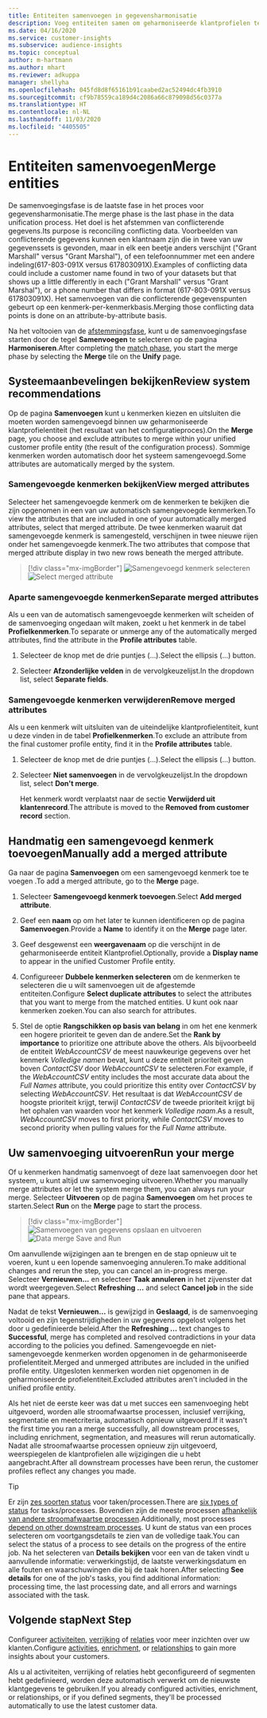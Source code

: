 ```yaml
---
title: Entiteiten samenvoegen in gegevensharmonisatie
description: Voeg entiteiten samen om geharmoniseerde klantprofielen te maken.
ms.date: 04/16/2020
ms.service: customer-insights
ms.subservice: audience-insights
ms.topic: conceptual
author: m-hartmann
ms.author: mhart
ms.reviewer: adkuppa
manager: shellyha
ms.openlocfilehash: 045fd8d8f65161b91caabed2ac52494dc4fb3910
ms.sourcegitcommit: cf9b78559ca189d4c2086a66c879098d56c0377a
ms.translationtype: HT
ms.contentlocale: nl-NL
ms.lasthandoff: 11/03/2020
ms.locfileid: "4405505"
---
```

# <a name="merge-entities"></a><span data-ttu-id="4ca19-103">Entiteiten samenvoegen</span><span class="sxs-lookup"><span data-stu-id="4ca19-103">Merge entities</span></span>

<span data-ttu-id="4ca19-104">De samenvoegingsfase is de laatste fase in het proces voor gegevensharmonisatie.</span><span class="sxs-lookup"><span data-stu-id="4ca19-104">The merge phase is the last phase in the data unification process.</span></span> <span data-ttu-id="4ca19-105">Het doel is het afstemmen van conflicterende gegevens.</span><span class="sxs-lookup"><span data-stu-id="4ca19-105">Its purpose is reconciling conflicting data.</span></span> <span data-ttu-id="4ca19-106">Voorbeelden van conflicterende gegevens kunnen een klantnaam zijn die in twee van uw gegevenssets is gevonden, maar in elk een beetje anders verschijnt ("Grant Marshall" versus "Grant Marshal"), of een telefoonnummer met een andere indeling(617-803-091X versus 617803091X).</span><span class="sxs-lookup"><span data-stu-id="4ca19-106">Examples of conflicting data could include a customer name found in two of your datasets but that shows up a little differently in each ("Grant Marshall" versus "Grant Marshal"), or a phone number that differs in format (617-803-091X versus 617803091X).</span></span> <span data-ttu-id="4ca19-107">Het samenvoegen van die conflicterende gegevenspunten gebeurt op een kenmerk-per-kenmerkbasis.</span><span class="sxs-lookup"><span data-stu-id="4ca19-107">Merging those conflicting data points is done on an attribute-by-attribute basis.</span></span>

<span data-ttu-id="4ca19-108">Na het voltooien van de [afstemmingsfase](match-entities.md), kunt u de samenvoegingsfase starten door de tegel **Samenvoegen** te selecteren op de pagina **Harmoniseren**.</span><span class="sxs-lookup"><span data-stu-id="4ca19-108">After completing the [match phase](match-entities.md), you start the merge phase by selecting the **Merge** tile on the **Unify** page.</span></span>

## <a name="review-system-recommendations"></a><span data-ttu-id="4ca19-109">Systeemaanbevelingen bekijken</span><span class="sxs-lookup"><span data-stu-id="4ca19-109">Review system recommendations</span></span>

<span data-ttu-id="4ca19-110">Op de pagina **Samenvoegen** kunt u kenmerken kiezen en uitsluiten die moeten worden samengevoegd binnen uw geharmoniseerde klantprofielentiteit (het resultaat van het configuratieproces).</span><span class="sxs-lookup"><span data-stu-id="4ca19-110">On the **Merge** page, you choose and exclude attributes to merge within your unified customer profile entity (the result of the configuration process).</span></span> <span data-ttu-id="4ca19-111">Sommige kenmerken worden automatisch door het systeem samengevoegd.</span><span class="sxs-lookup"><span data-stu-id="4ca19-111">Some attributes are automatically merged by the system.</span></span>

### <a name="view-merged-attributes"></a><span data-ttu-id="4ca19-112">Samengevoegde kenmerken bekijken</span><span class="sxs-lookup"><span data-stu-id="4ca19-112">View merged attributes</span></span>

<span data-ttu-id="4ca19-113">Selecteer het samengevoegde kenmerk om de kenmerken te bekijken die zijn opgenomen in een van uw automatisch samengevoegde kenmerken.</span><span class="sxs-lookup"><span data-stu-id="4ca19-113">To view the attributes that are included in one of your automatically merged attributes, select that merged attribute.</span></span> <span data-ttu-id="4ca19-114">De twee kenmerken waaruit dat samengevoegde kenmerk is samengesteld, verschijnen in twee nieuwe rijen onder het samengevoegde kenmerk.</span><span class="sxs-lookup"><span data-stu-id="4ca19-114">The two attributes that compose that merged attribute display in two new rows beneath the merged attribute.</span></span>

> [!div class="mx-imgBorder"]
> <span data-ttu-id="4ca19-115">![Samengevoegd kenmerk selecteren](media/configure-data-merge-profile-attributes.png "Samengevoegd kenmerk selecteren")</span><span class="sxs-lookup"><span data-stu-id="4ca19-115">![Select merged attribute](media/configure-data-merge-profile-attributes.png "Select merged attribute")</span></span>

### <a name="separate-merged-attributes"></a><span data-ttu-id="4ca19-116">Aparte samengevoegde kenmerken</span><span class="sxs-lookup"><span data-stu-id="4ca19-116">Separate merged attributes</span></span>

<span data-ttu-id="4ca19-117">Als u een van de automatisch samengevoegde kenmerken wilt scheiden of de samenvoeging ongedaan wilt maken, zoekt u het kenmerk in de tabel **Profielkenmerken**.</span><span class="sxs-lookup"><span data-stu-id="4ca19-117">To separate or unmerge any of the automatically merged attributes, find the attribute in the **Profile attributes** table.</span></span>

1. <span data-ttu-id="4ca19-118">Selecteer de knop met de drie puntjes (…).</span><span class="sxs-lookup"><span data-stu-id="4ca19-118">Select the ellipsis (...) button.</span></span>
  
2. <span data-ttu-id="4ca19-119">Selecteer **Afzonderlijke velden** in de vervolgkeuzelijst.</span><span class="sxs-lookup"><span data-stu-id="4ca19-119">In the dropdown list, select **Separate fields**.</span></span>

### <a name="remove-merged-attributes"></a><span data-ttu-id="4ca19-120">Samengevoegde kenmerken verwijderen</span><span class="sxs-lookup"><span data-stu-id="4ca19-120">Remove merged attributes</span></span>

<span data-ttu-id="4ca19-121">Als u een kenmerk wilt uitsluiten van de uiteindelijke klantprofielentiteit, kunt u deze vinden in de tabel **Profielkenmerken**.</span><span class="sxs-lookup"><span data-stu-id="4ca19-121">To exclude an attribute from the final customer profile entity, find it in the **Profile attributes** table.</span></span>

1. <span data-ttu-id="4ca19-122">Selecteer de knop met de drie puntjes (…).</span><span class="sxs-lookup"><span data-stu-id="4ca19-122">Select the ellipsis (...) button.</span></span>
  
2. <span data-ttu-id="4ca19-123">Selecteer **Niet samenvoegen** in de vervolgkeuzelijst.</span><span class="sxs-lookup"><span data-stu-id="4ca19-123">In the dropdown list, select **Don't merge**.</span></span>

   <span data-ttu-id="4ca19-124">Het kenmerk wordt verplaatst naar de sectie **Verwijderd uit klantenrecord**.</span><span class="sxs-lookup"><span data-stu-id="4ca19-124">The attribute is moved to the **Removed from customer record** section.</span></span>

## <a name="manually-add-a-merged-attribute"></a><span data-ttu-id="4ca19-125">Handmatig een samengevoegd kenmerk toevoegen</span><span class="sxs-lookup"><span data-stu-id="4ca19-125">Manually add a merged attribute</span></span>

<span data-ttu-id="4ca19-126">Ga naar de pagina **Samenvoegen** om een samengevoegd kenmerk toe te voegen .</span><span class="sxs-lookup"><span data-stu-id="4ca19-126">To add a merged attribute, go to the **Merge** page.</span></span>

1. <span data-ttu-id="4ca19-127">Selecteer **Samengevoegd kenmerk toevoegen**.</span><span class="sxs-lookup"><span data-stu-id="4ca19-127">Select **Add merged attribute**.</span></span>

2. <span data-ttu-id="4ca19-128">Geef een **naam** op om het later te kunnen identificeren op de pagina **Samenvoegen**.</span><span class="sxs-lookup"><span data-stu-id="4ca19-128">Provide a **Name** to identify it on the **Merge** page later.</span></span>

3. <span data-ttu-id="4ca19-129">Geef desgewenst een **weergavenaam** op die verschijnt in de geharmoniseerde entiteit Klantprofiel.</span><span class="sxs-lookup"><span data-stu-id="4ca19-129">Optionally, provide a **Display name** to appear in the unified Customer Profile entity.</span></span>

4. <span data-ttu-id="4ca19-130">Configureeer **Dubbele kenmerken selecteren** om de kenmerken te selecteren die u wilt samenvoegen uit de afgestemde entiteiten.</span><span class="sxs-lookup"><span data-stu-id="4ca19-130">Configure **Select duplicate attributes** to select the attributes that you want to merge from the matched entities.</span></span> <span data-ttu-id="4ca19-131">U kunt ook naar kenmerken zoeken.</span><span class="sxs-lookup"><span data-stu-id="4ca19-131">You can also search for attributes.</span></span>

5. <span data-ttu-id="4ca19-132">Stel de optie **Rangschikken op basis van belang** in om het ene kenmerk een hogere prioriteit te geven dan de andere.</span><span class="sxs-lookup"><span data-stu-id="4ca19-132">Set the **Rank by importance** to prioritize one attribute above the others.</span></span> <span data-ttu-id="4ca19-133">Als bijvoorbeeld de entiteit *WebAccountCSV* de meest nauwkeurige gegevens over het kenmerk *Volledige namen* bevat, kunt u deze entiteit prioriteit geven boven *ContactCSV* door *WebAccountCSV* te selecteren.</span><span class="sxs-lookup"><span data-stu-id="4ca19-133">For example, if the *WebAccountCSV* entity includes the most accurate data about the *Full Names* attribute, you could prioritize this entity over *ContactCSV* by selecting *WebAccountCSV*.</span></span> <span data-ttu-id="4ca19-134">Het resultaat is dat *WebAccountCSV* de hoogste prioriteit krijgt, terwijl *ContactCSV* de tweede prioriteit krijgt bij het ophalen van waarden voor het kenmerk *Volledige naam*.</span><span class="sxs-lookup"><span data-stu-id="4ca19-134">As a result, *WebAccountCSV* moves to first priority, while *ContactCSV* moves to second priority when pulling values for the *Full Name* attribute.</span></span>

## <a name="run-your-merge"></a><span data-ttu-id="4ca19-135">Uw samenvoeging uitvoeren</span><span class="sxs-lookup"><span data-stu-id="4ca19-135">Run your merge</span></span>

<span data-ttu-id="4ca19-136">Of u kenmerken handmatig samenvoegt of deze laat samenvoegen door het systeem, u kunt altijd uw samenvoeging uitvoeren.</span><span class="sxs-lookup"><span data-stu-id="4ca19-136">Whether you manually merge attributes or let the system merge them, you can always run your merge.</span></span> <span data-ttu-id="4ca19-137">Selecteer **Uitvoeren** op de pagina **Samenvoegen** om het proces te starten.</span><span class="sxs-lookup"><span data-stu-id="4ca19-137">Select **Run** on the **Merge** page to start the process.</span></span>

> [!div class="mx-imgBorder"]
> <span data-ttu-id="4ca19-138">![Samenvoegen van gegevens opslaan en uitvoeren](media/configure-data-merge-save-run.png "Samenvoegen van gegevens opslaan en uitvoeren")</span><span class="sxs-lookup"><span data-stu-id="4ca19-138">![Data merge Save and Run](media/configure-data-merge-save-run.png "Data merge Save and Run")</span></span>

<span data-ttu-id="4ca19-139">Om aanvullende wijzigingen aan te brengen en de stap opnieuw uit te voeren, kunt u een lopende samenvoeging annuleren.</span><span class="sxs-lookup"><span data-stu-id="4ca19-139">To make additional changes and rerun the step, you can cancel an in-progress merge.</span></span> <span data-ttu-id="4ca19-140">Selecteer **Vernieuwen...** en selecteer **Taak annuleren** in het zijvenster dat wordt weergegeven.</span><span class="sxs-lookup"><span data-stu-id="4ca19-140">Select **Refreshing ...** and select **Cancel job**  in the side pane that appears.</span></span>

<span data-ttu-id="4ca19-141">Nadat de tekst **Vernieuwen...** is gewijzigd in **Geslaagd**, is de samenvoeging voltooid en zijn tegenstrijdigheden in uw gegevens opgelost volgens het door u gedefinieerde beleid.</span><span class="sxs-lookup"><span data-stu-id="4ca19-141">After the **Refreshing ...** text changes to **Successful**, merge has completed and resolved contradictions in your data according to the policies you defined.</span></span> <span data-ttu-id="4ca19-142">Samengevoegde en niet-samengevoegde kenmerken worden opgenomen in de geharmoniseerde profielentiteit.</span><span class="sxs-lookup"><span data-stu-id="4ca19-142">Merged and unmerged attributes are included in the unified profile entity.</span></span> <span data-ttu-id="4ca19-143">Uitgesloten kenmerken worden niet opgenomen in de geharmoniseerde profielentiteit.</span><span class="sxs-lookup"><span data-stu-id="4ca19-143">Excluded attributes aren't included in the unified profile entity.</span></span>

<span data-ttu-id="4ca19-144">Als het niet de eerste keer was dat u met succes een samenvoeging hebt uitgevoerd, worden alle stroomafwaartse processen, inclusief verrijking, segmentatie en meetcriteria, automatisch opnieuw uitgevoerd.</span><span class="sxs-lookup"><span data-stu-id="4ca19-144">If it wasn't the first time you ran a merge successfully, all downstream processes, including enrichment, segmentation, and measures will rerun automatically.</span></span> <span data-ttu-id="4ca19-145">Nadat alle stroomafwaartse processen opnieuw zijn uitgevoerd, weerspiegelen de klantprofielen alle wijzigingen die u hebt aangebracht.</span><span class="sxs-lookup"><span data-stu-id="4ca19-145">After all downstream processes have been rerun, the customer profiles reflect any changes you made.</span></span>

> [!TIP]
> <span data-ttu-id="4ca19-146">Er zijn [zes soorten status](system.md#status-types) voor taken/processen.</span><span class="sxs-lookup"><span data-stu-id="4ca19-146">There are [six types of status](system.md#status-types) for tasks/processes.</span></span> <span data-ttu-id="4ca19-147">Bovendien zijn de meeste processen [afhankelijk van andere stroomafwaartse processen](system.md#refresh-policies).</span><span class="sxs-lookup"><span data-stu-id="4ca19-147">Additionally, most processes [depend on other downstream processes](system.md#refresh-policies).</span></span> <span data-ttu-id="4ca19-148">U kunt de status van een proces selecteren om voortgangsdetails te zien van de volledige taak.</span><span class="sxs-lookup"><span data-stu-id="4ca19-148">You can select the status of a process to see details on the progress of the entire job.</span></span> <span data-ttu-id="4ca19-149">Na het selecteren van **Details bekijken** voor een van de taken vindt u aanvullende informatie: verwerkingstijd, de laatste verwerkingsdatum en alle fouten en waarschuwingen die bij de taak horen.</span><span class="sxs-lookup"><span data-stu-id="4ca19-149">After selecting **See details** for one of the job's tasks, you find additional information: processing time, the last processing date, and all errors and warnings associated with the task.</span></span>

## <a name="next-step"></a><span data-ttu-id="4ca19-150">Volgende stap</span><span class="sxs-lookup"><span data-stu-id="4ca19-150">Next Step</span></span>

<span data-ttu-id="4ca19-151">Configureer [activiteiten](activities.md), [verrijking](enrichment-microsoft-graph.md) of [relaties](relationships.md) voor meer inzichten over uw klanten.</span><span class="sxs-lookup"><span data-stu-id="4ca19-151">Configure [activities](activities.md), [enrichment](enrichment-microsoft-graph.md), or [relationships](relationships.md) to gain more insights about your customers.</span></span>

<span data-ttu-id="4ca19-152">Als u al activiteiten, verrijking of relaties hebt geconfigureerd of segmenten hebt gedefinieerd, worden deze automatisch verwerkt om de nieuwste klantgegevens te gebruiken.</span><span class="sxs-lookup"><span data-stu-id="4ca19-152">If you already configured activities, enrichment, or relationships, or if you defined segments, they'll be processed automatically to use the latest customer data.</span></span>


